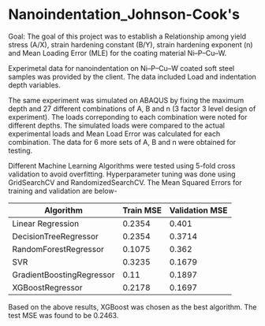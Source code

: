 # Nanoindentation_Johnson-Cook's

Goal: The goal of this project was to establish a Relationship among yield stress (A/X), strain hardening constant (B/Y), strain hardening exponent (n) and Mean Loading Error (MLE) for the coating material Ni–P–Cu–W. 

Experimetal data for nanoindentation on Ni–P–Cu–W coated soft steel samples was provided by the client. The data included Load and indentation depth variables.

The same experiment was simulated on ABAQUS by fixing the maximum depth and 27 different combinations of A, B and n (3 factor 3 level design of experiment). The loads correponding to each combination were noted for different depths. The simulated loads were compared to the actual experimental loads and Mean Load Error was calculated for each combination. The data for 6 more sets of A, B and n were obtained for testing.

Different Machine Learning Algorithms were tested using 5-fold cross validation to avoid overfitting. Hyperparameter tuning was done using GridSearchCV and RandomizedSearchCV. The Mean Squared Errors for training and validation are below-

| Algorithm      | Train MSE  | Validation MSE |
| ----------- | ----------- | -------- |
| Linear Regression      | 0.2354       | 0.401 |
| DecisionTreeRegressor   | 0.2354        |  0.3714 |
| RandomForestRegressor      | 0.1075 |   0.362 |
| SVR | 0.3235 | 0.1679 |
| GradientBoostingRegressor      | 0.11       | 0.1897 |
| XGBoostRegressor   | 0.2178        | 0.1697 |


Based on the above results, XGBoost was chosen as the best algorithm.
The test MSE was found to be 0.2463.
